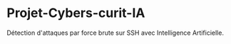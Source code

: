 # Projet-Cybers-curit-IA
Détection d'attaques par force brute sur SSH avec Intelligence Artificielle.
